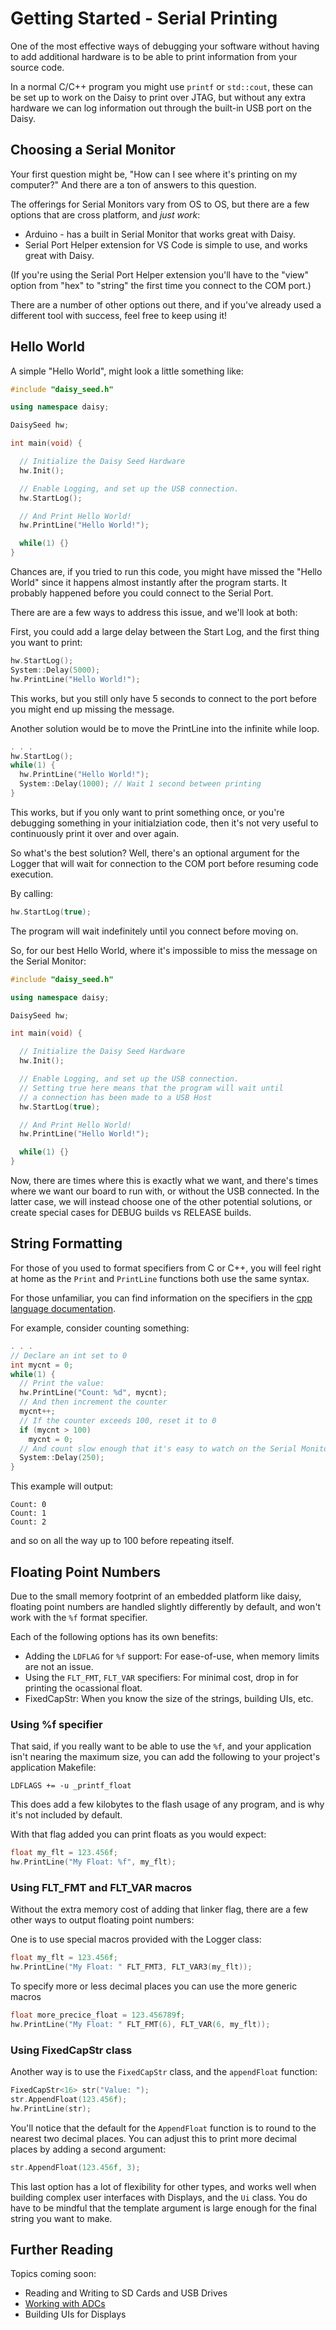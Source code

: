 # Getting Started - Serial Printing

One of the most effective ways of debugging your software without having to add additional hardware is to be able to print information from your source code.

In a normal C/C++ program you might use `printf` or `std::cout`, these can be set up to work on the Daisy to print over JTAG, but without any extra hardware we can log information out through the built-in USB port on the Daisy.

## Choosing a Serial Monitor

Your first question might be, "How can I see where it's printing on my computer?" And there are a ton of answers to this question.

The offerings for Serial Monitors vary from OS to OS, but there are a few options that are cross platform, and _just work_:

* Arduino - has a built in Serial Monitor that works great with Daisy.
* Serial Port Helper extension for VS Code is simple to use, and works great with Daisy.

(If you're using the Serial Port Helper extension you'll have to the "view" option from "hex" to "string" the first time you connect to the COM port.)

There are a number of other options out there, and if you've already used a different tool with success, feel free to keep using it!

## Hello World

A simple "Hello World", might look a little something like:

```cpp
#include "daisy_seed.h"

using namespace daisy;

DaisySeed hw;

int main(void) {

  // Initialize the Daisy Seed Hardware
  hw.Init();

  // Enable Logging, and set up the USB connection.
  hw.StartLog();

  // And Print Hello World!
  hw.PrintLine("Hello World!");

  while(1) {}
}
```

Chances are, if you tried to run this code, you might have missed the "Hello World" since it happens almost instantly after the program starts. It probably happened before you could connect to the Serial Port.

There are are a few ways to address this issue, and we'll look at both:

First, you could add a large delay between the Start Log, and the first thing you want to print:

```cpp
hw.StartLog();
System::Delay(5000);
hw.PrintLine("Hello World!");
```

This works, but you still only have 5 seconds to connect to the port before you might end up missing the message.

Another solution would be to move the PrintLine into the infinite while loop.

```cpp
. . .
hw.StartLog();
while(1) {
  hw.PrintLine("Hello World!");
  System::Delay(1000); // Wait 1 second between printing
}
```

This works, but if you only want to print something once, or you're debugging something in your initialziation code, then it's not very useful to continuously print it over and over again.

So what's the best solution? Well, there's an optional argument for the Logger that will wait for connection to the COM port before resuming code execution.

By calling:

```cpp
hw.StartLog(true);
```

The program will wait indefinitely until you connect before moving on.

So, for our best Hello World, where it's impossible to miss the message on the Serial Monitor:

```cpp
#include "daisy_seed.h"

using namespace daisy;

DaisySeed hw;

int main(void) {

  // Initialize the Daisy Seed Hardware
  hw.Init();

  // Enable Logging, and set up the USB connection.
  // Setting true here means that the program will wait until
  // a connection has been made to a USB Host
  hw.StartLog(true);

  // And Print Hello World!
  hw.PrintLine("Hello World!");

  while(1) {}
}
```

Now, there are times where this is exactly what we want, and there's times where we want our board to run with, or without the USB connected. In the latter case, we will instead choose one of the other potential solutions, or create special cases for DEBUG builds vs RELEASE builds.

## String Formatting

For those of you used to format specifiers from C or C++, you will feel right at home as the `Print` and `PrintLine` functions both use the same syntax.

For those unfamiliar, you can find information on the specifiers in the [cpp language documentation](https://en.cppreference.com/w/cpp/io/c/fprintf).

For example, consider counting something:

```cpp
. . .
// Declare an int set to 0
int mycnt = 0;
while(1) {
  // Print the value:
  hw.PrintLine("Count: %d", mycnt);
  // And then increment the counter
  mycnt++;
  // If the counter exceeds 100, reset it to 0
  if (mycnt > 100)
    mycnt = 0;
  // And count slow enough that it's easy to watch on the Serial Monitor
  System::Delay(250);
}
```

This example will output:

```shell
Count: 0
Count: 1
Count: 2
```

and so on all the way up to 100 before repeating itself.

## Floating Point Numbers

Due to the small memory footprint of an embedded platform like daisy, floating point numbers are handled slightly differently by default, and won't work with the `%f` format specifier.

Each of the following options has its own benefits:

* Adding the `LDFLAG` for `%f` support: For ease-of-use, when memory limits are not an issue.
* Using the `FLT_FMT`, `FLT_VAR` specifiers: For minimal cost, drop in for printing the ocassional float.
* FixedCapStr: When you know the size of the strings, building UIs, etc.

### Using %f specifier

That said, if you really want to be able to use the `%f`, and your application isn't nearing the maximum size, you can add the following to your project's application Makefile:

```Make
LDFLAGS += -u _printf_float
```

This does add a few kilobytes to the flash usage of any program, and is why it's not included by default.

With that flag added you can print floats as you would expect:

```cpp
float my_flt = 123.456f;
hw.PrintLine("My Float: %f", my_flt);
```

### Using FLT_FMT and FLT_VAR macros

Without the extra memory cost of adding that linker flag, there are a few other ways to output floating point numbers:

One is to use special macros provided with the Logger class:

```cpp
float my_flt = 123.456f;
hw.PrintLine("My Float: " FLT_FMT3, FLT_VAR3(my_flt));
```

To specify more or less decimal places you can use the more generic macros

```cpp
float more_precice_float = 123.456789f;
hw.PrintLine("My Float: " FLT_FMT(6), FLT_VAR(6, my_flt));
```

### Using FixedCapStr class

Another way is to use the `FixedCapStr` class, and the `appendFloat` function:

```cpp
FixedCapStr<16> str("Value: ");
str.AppendFloat(123.456f);
hw.PrintLine(str);
```

You'll notice that the default for the `AppendFloat` function is to round to the nearest two decimal places. You can adjust this to print more decimal places by adding a second argument:

```cpp
str.AppendFloat(123.456f, 3);
```

This last option has a lot of flexibility for other types, and works well when building complex user interfaces with Displays, and the `Ui` class. You do have to be mindful that the template argument is large enough for the final string you want to make.

## Further Reading

Topics coming soon:

* Reading and Writing to SD Cards and USB Drives
* [Working with ADCs](Working-With-ADC.md)
* Building UIs for Displays
